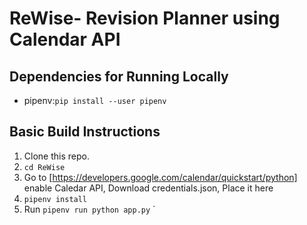 # ReWise- Revision Planner using Calendar API

## Dependencies for Running Locally
* pipenv:`pip install --user pipenv`

## Basic Build Instructions
1. Clone this repo.
2. `cd ReWise`
3. Go to [https://developers.google.com/calendar/quickstart/python] enable Caledar API, Download credentials.json, Place it here
4. `pipenv install`
5. Run `pipenv run python app.py` `
